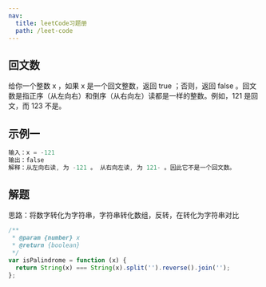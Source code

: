 ```yaml
---
nav:
  title: leetCode习题册
  path: /leet-code
---
```


## 回文数

给你一个整数 x ，如果 x 是一个回文整数，返回 true ；否则，返回 false 。回文数是指正序（从左向右）和倒序（从右向左）读都是一样的整数。例如，121 是回文，而 123 不是。

## 示例一

```javaScript
输入：x = -121
输出：false
解释：从左向右读, 为 -121 。 从右向左读, 为 121- 。因此它不是一个回文数。
```

## 解题

思路：将数字转化为字符串，字符串转化数组，反转，在转化为字符串对比

```jsx | pure
/**
 * @param {number} x
 * @return {boolean}
 */
var isPalindrome = function (x) {
  return String(x) === String(x).split('').reverse().join('');
};
```
